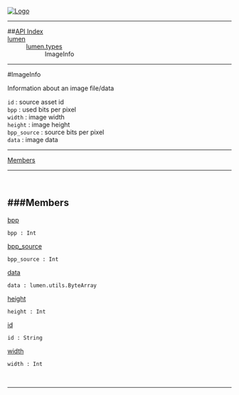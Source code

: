 
[![Logo](../../../images/logo.png)](../../../index.html)

---


##[API Index](../../../api/index.html#lumen.types)   
[lumen](../)     
&emsp;&emsp;&emsp;[lumen.types](./)   
&emsp;&emsp;&emsp;&emsp;&emsp;&emsp;ImageInfo

---

#ImageInfo

Information about an image file/data

`id` : source asset id   
`bpp` : used bits per pixel   
`width` : image width   
`height` : image height   
`bpp_source` : source bits per pixel   
`data` : image data

---


[Members](#Members)   


---

&nbsp;   

<a class="lift" name="Members" ></a>
###Members   
---
<a class="lift" name="bpp" href="#bpp">bpp</a>



`bpp : Int`

<span class="small_desc_flat">  </span>   

<a class="lift" name="bpp_source" href="#bpp_source">bpp_source</a>



`bpp_source : Int`

<span class="small_desc_flat">  </span>   

<a class="lift" name="data" href="#data">data</a>



`data : lumen.utils.ByteArray`

<span class="small_desc_flat">  </span>   

<a class="lift" name="height" href="#height">height</a>



`height : Int`

<span class="small_desc_flat">  </span>   

<a class="lift" name="id" href="#id">id</a>



`id : String`

<span class="small_desc_flat">  </span>   

<a class="lift" name="width" href="#width">width</a>



`width : Int`

<span class="small_desc_flat">  </span>   



&nbsp;
&nbsp;
&nbsp;

---  


&nbsp;   
&nbsp;   